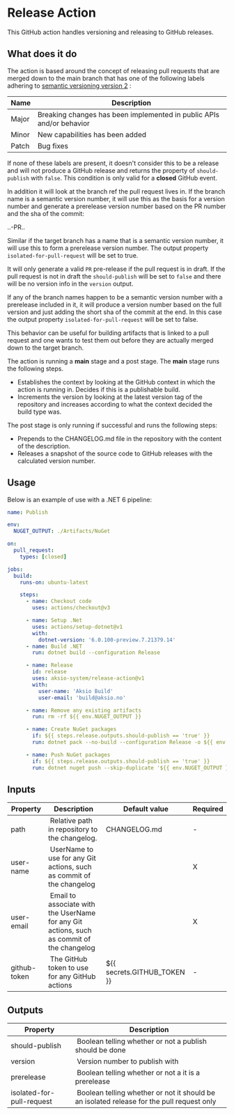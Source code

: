 # Release Action

This GitHub action handles versioning and releasing to GitHub releases.

## What does it do

The action is based around the concept of releasing pull requests that are merged down to the main branch that has
one of the following labels adhering to [semantic versioning version 2](https://semver.org) :

| Name | Description |
| ---- | ----------- |
| Major | Breaking changes has been implemented in public APIs and/or behavior |
| Minor | New capabilities has been added |
| Patch | Bug fixes |

If none of these labels are present, it doesn't consider this to be a release and will not produce a GitHub release and returns
the property of `should-publish` with `false`. This condition is only valid for a **closed** GitHub event.

In addition it will look at the branch ref the pull request lives in. If the branch name is a semantic version number, it will use this as the
basis for a version number and generate a prerelease version number based on the PR number and the sha of the commit:

<major>.<minor>.<patch>-PR<number>.<short sha>.

Similar if the target branch has a name that is a semantic version number, it will use this to form a prerelease version number.
The output property `isolated-for-pull-request` will be set to true.

It will only generate a valid `PR` pre-release if the pull request is in draft. If the pull request is not in draft the `should-publish` will be
set to `false` and there will be no version info in the `version` output.

If any of the branch names happen to be a semantic version number with a prerelease included in it, it will produce a version number
based on the full version and just adding the short sha of the commit at the end. In this case the output property `isolated-for-pull-request` will be set to false.

This behavior can be useful for building artifacts that is linked to a pull request and one wants to test them out before they are actually
merged down to the target branch.

The action is running a **main** stage and a post stage. The **main** stage runs the following steps.

* Establishes the context by looking at the GitHub context in which the action is running in. Decides if this is a publishable build.
* Increments the version by looking at the latest version tag of the repository and increases according to what the context decided the build type was.

The post stage is only running if successful and runs the following steps:

* Prepends to the CHANGELOG.md file in the repository with the content of the description.
* Releases a snapshot of the source code to GitHub releases with the calculated version number.

## Usage

Below is an example of use with a .NET 6 pipeline:

```yml
name: Publish

env:
  NUGET_OUTPUT: ./Artifacts/NuGet

on:
  pull_request:
    types: [closed]  

jobs:
  build:
    runs-on: ubuntu-latest

    steps:
      - name: Checkout code
        uses: actions/checkout@v3

      - name: Setup .Net
        uses: actions/setup-dotnet@v1
        with:
          dotnet-version: '6.0.100-preview.7.21379.14'
      - name: Build .NET
        run: dotnet build --configuration Release

      - name: Release
        id: release
        uses: aksio-system/release-action@v1
        with:
          user-name: 'Aksio Build'
          user-email: 'build@aksio.no'

      - name: Remove any existing artifacts
        run: rm -rf ${{ env.NUGET_OUTPUT }}

      - name: Create NuGet packages
        if: ${{ steps.release.outputs.should-publish == 'true' }}
        run: dotnet pack --no-build --configuration Release -o ${{ env.NUGET_OUTPUT }} -p:PackageVersion=${{ steps.release.outputs.version }} -p:IncludeSymbols=true -p:SymbolPackageFormat=snupkg

      - name: Push NuGet packages
        if: ${{ steps.release.outputs.should-publish == 'true' }}
        run: dotnet nuget push --skip-duplicate '${{ env.NUGET_OUTPUT }}/*.nupkg' --api-key ${{ secrets.NUGET_API_KEY }} --source https://api.nuget.org/v3/index.json
```

## Inputs

| Property | Description | Default value | Required |
| -------- | ----------- | ------------- | -------- |
| path | Relative path in repository to the changelog. | CHANGELOG.md | - |
| user-name | UserName to use for any Git actions, such as commit of the changelog | | X |
| user-email | Email to associate with the UserName for any Git actions, such as commit of the changelog | | X |
| github-token | The GitHub token to use for any GitHub actions | ${{ secrets.GITHUB_TOKEN }} | - |

## Outputs

| Property | Description |
| -------- | ----------- |
| should-publish | Boolean telling whether or not a publish should be done |
| version | Version number to publish with |
| prerelease | Boolean telling whether or not a it is a prerelease |
| isolated-for-pull-request | Boolean telling whether or not it should be an isolated release for the pull request only |
